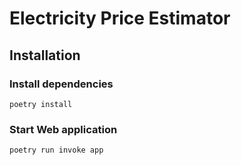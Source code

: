 # Electricity Price Estimator

## Installation

### Install dependencies

`poetry install`

### Start Web application

`poetry run invoke app`
